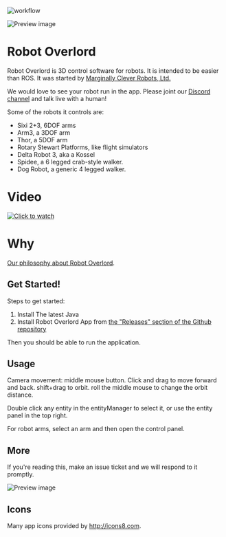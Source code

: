![workflow](https://github.com/MarginallyClever/Robot-Overlord-App/actions/workflows/main.yml/badge.svg)

![Preview image](https://github.com/MarginallyClever/Robot-Overlord-App/blob/master/2023-10-14.png)

# Robot Overlord #

Robot Overlord is 3D control software for robots.  It is intended to be easier than ROS.  It was started by [Marginally Clever Robots, Ltd.](http://www.marginallyclever.com/)

We would love to see your robot run in the app.  Please joint our [Discord channel](https://discord.gg/Q5TZFmB) and talk live with a human!  

Some of the robots it controls are:

 - Sixi 2+3, 6DOF arms
 - Arm3, a 3DOF arm
 - Thor, a 5DOF arm
 - Rotary Stewart Platforms, like flight simulators
 - Delta Robot 3, aka a Kossel
 - Spidee, a 6 legged crab-style walker.
 - Dog Robot, a generic 4 legged walker.

# Video

[![Click to watch](README.PNG)](https://www.youtube.com/watch?v=QGYz506W1Pk)

# Why

[Our philosophy about Robot Overlord](https://github.com/MarginallyClever/Robot-Overlord-App/wiki/Why-Robot-Overlord%3F).

## Get Started!

Steps to get started:

1. Install The latest Java
2. Install Robot Overlord App from [the "Releases" section of the Github repository](https://github.com/MarginallyClever/Robot-Overlord-App/releases)

Then you should be able to run the application.

## Usage

Camera movement: middle mouse button.  Click and drag to move forward and back.  shift+drag to orbit.  roll the middle mouse to change the orbit distance.  

Double click any entity in the entityManager to select it, or use the entity panel in the top right.

For robot arms, select an arm and then open the control panel.

## More

If you're reading this, make an issue ticket and we will respond to it promptly.

![Preview image](https://github.com/MarginallyClever/Robot-Overlord-App/blob/master/Screenshot%202023-05-04%20154621.png)

## Icons

Many app icons provided by http://icons8.com.